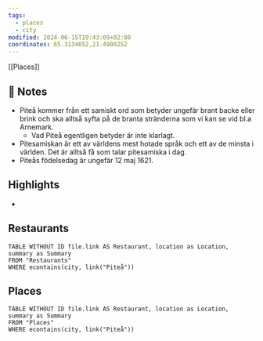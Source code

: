 ```yaml
---
tags:
  - places
  - city
modified: 2024-06-15T19:43:09+02:00
coordinates: 65.3134652,21.4900252
---
```

[[Places]] 

## 📝 Notes
- Piteå kommer från ett samiskt ord som betyder ungefär brant backe eller brink och ska alltså syfta på de branta stränderna som vi kan se vid bl.a Arnemark.
	- Vad Piteå egentligen betyder är inte klarlagt.
- Pitesamiskan är ett av världens mest hotade språk och ett av de minsta i världen. Det är alltså få som talar pitesamiska i dag.
- Piteås födelsedag är ungefär 12 maj 1621.

## Highlights
- 

## Restaurants
```dataview  
TABLE WITHOUT ID file.link AS Restaurant, location as Location, summary as Summary
FROM "Restaurants"
WHERE econtains(city, link("Piteå"))
```
## Places
```dataview  
TABLE WITHOUT ID file.link AS Restaurant, location as Location, summary as Summary
FROM "Places"
WHERE econtains(city, link("Piteå"))
```